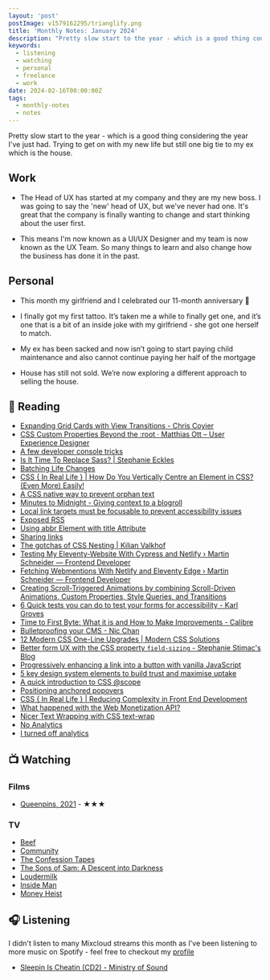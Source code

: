 ```yaml
---
layout: 'post'
postImage: v1579162295/trianglify.png
title: 'Monthly Notes: January 2024'
description: "Pretty slow start to the year - which is a good thing considering the year I've just had. Trying to get on with my new life but still one big tie to my ex which is the house."
keywords:
  - listening
  - watching
  - personal
  - freelance
  - work
date: 2024-02-16T00:00:00Z
tags:
  - monthly-notes
  - notes
---
```

<p class="lead">Pretty slow start to the year - which is a good thing considering the year I've just had. Trying to get on with my new life but still one big tie to my ex which is the house.</p>

## Work
- The Head of UX has started at my company and they are my new boss. I was going to say the 'new' head of UX, but we've never had one. It's great that the company is finally wanting to change and start thinking about the user first.

- This means I'm now known as a UI/UX Designer and my team is now known as the UX Team. So many things to learn and also change how the business has done it in the past.

## Personal
- This month my girlfriend and I celebrated our 11-month anniversary 💜

- I finally got my first tattoo. It’s taken me a while to finally get one, and it’s one that is a bit of an inside joke with my girlfriend - she got one herself to match.

- My ex has been sacked and now isn’t going to start paying child maintenance and also cannot continue paying her half of the mortgage

- House has still not sold. We’re now exploring a different approach to selling the house.

## 📖 Reading
- [Expanding Grid Cards with View Transitions - Chris Coyier](https://chriscoyier.net/2023/04/11/expanding-grid-cards-with-view-transitions/ "Expanding Grid Cards with View Transitions - Chris Coyier")
- [CSS Custom Properties Beyond the :root · Matthias Ott – User Experience Designer](https://matthiasott.com/notes/custom-properties-beyond-the-root "CSS Custom Properties Beyond the :root · Matthias Ott – User Experience Designer")
- [A few developer console tricks](https://gomakethings.com/a-few-developer-console-tricks/ "A few developer console tricks")
- [Is It Time To Replace Sass? | Stephanie Eckles](https://thinkdobecreate.com/articles/is-it-time-to-replace-sass/ "Is It Time To Replace Sass? | Stephanie Eckles")
- [Batching Life Changes](https://chrisburnell.com/article/batching-life-changes/ "Batching Life Changes")
- [CSS { In Real Life } | How Do You Vertically Centre an Element in CSS? (Even More) Easily!](https://css-irl.info/how-do-you-vertically-centre-an-element-in-css/ "CSS { In Real Life } | How Do You Vertically Centre an Element in CSS? (Even More) Easily!")
- [A CSS native way to prevent orphan text](https://gomakethings.com/a-css-native-way-to-prevent-orphan-text/ "A CSS native way to prevent orphan text")
- [Minutes to Midnight - Giving context to a blogroll](https://minutestomidnight.co.uk/blog/giving-context-to-a-blogroll/ "Minutes to Midnight - Giving context to a blogroll")
- [Local link targets must be focusable to prevent accessibility issues](https://www.stefanjudis.com/today-i-learned/relative-html-links-focus-issues/ "Local link targets must be focusable to prevent accessibility issues")
- [Exposed RSS](https://chriscoyier.net/2024/01/13/exposed-rss/ "Exposed RSS")
- [Using abbr Element with title Attribute](https://adrianroselli.com/2024/01/using-abbr-element-with-title-attribute.html "Using abbr Element with title Attribute")
- [Sharing links](https://hidde.blog/sharing-links/ "Sharing links")
- [The gotchas of CSS Nesting | Kilian Valkhof](https://kilianvalkhof.com/2023/css-html/the-gotchas-of-css-nesting/ "The gotchas of CSS Nesting | Kilian Valkhof")
- [Testing My Eleventy-Website With Cypress and Netlify › Martin Schneider — Frontend Developer](https://martinschneider.me/articles/testing-my-eleventy-website-with-cypress-and-netlify/ "Testing My Eleventy-Website With Cypress and Netlify › Martin Schneider — Frontend Developer")
- [Fetching Webmentions With Netlify and Eleventy Edge › Martin Schneider — Frontend Developer](https://martinschneider.me/articles/fetching-webmentions-with-netlify-and-eleventy-edge/ "Fetching Webmentions With Netlify and Eleventy Edge › Martin Schneider — Frontend Developer")
- [Creating Scroll-Triggered Animations by combining Scroll-Driven Animations, Custom Properties, Style Queries, and Transitions](https://www.bram.us/2023/06/15/scroll-triggered-animations/ "Creating Scroll-Triggered Animations by combining Scroll-Driven Animations, Custom Properties, Style Queries, and Transitions")
- [6 Quick tests you can do to test your forms for accessibility - Karl Groves](https://karlgroves.com/6-quick-tests-you-can-do-to-test-your-forms-for-accessibility/ "6 Quick tests you can do to test your forms for accessibility - Karl Groves")
- [Time to First Byte: What it is and How to Make Improvements - Calibre](https://calibreapp.com/blog/time-to-first-byte "Time to First Byte: What it is and How to Make Improvements - Calibre")
- [Bulletproofing your CMS - Nic Chan](https://www.nicchan.me/blog/bulletproofing-your-cms/ "Bulletproofing your CMS - Nic Chan")
- [12 Modern CSS One-Line Upgrades | Modern CSS Solutions](https://moderncss.dev/12-modern-css-one-line-upgrades/ "12 Modern CSS One-Line Upgrades | Modern CSS Solutions")
- [Better form UX with the CSS property `field-sizing` - Stephanie Stimac's Blog](https://blog.stephaniestimac.com/posts/2024/01/css-field-sizing/ "Better form UX with the CSS property `field-sizing` - Stephanie Stimac's Blog")
- [Progressively enhancing a link into a button with vanilla JavaScript](https://gomakethings.com/progressively-enhancing-a-link-into-a-button-with-vanilla-javascript/ "Progressively enhancing a link into a button with vanilla JavaScript")
- [5 key design system elements to build trust and maximise uptake](https://adamsilver.io/blog/5-key-design-system-elements-to-build-trust-and-maximise-uptake/ "5 key design system elements to build trust and maximise uptake")
- [A quick introduction to CSS @scope](https://www.bram.us/2023/08/22/a-quick-introduction-to-css-scope/ "A quick introduction to CSS @scope")
- [Positioning anchored popovers](https://hidde.blog/positioning-anchored-popovers/ "Positioning anchored popovers")
- [CSS { In Real Life } | Reducing Complexity in Front End Development](https://css-irl.info/reducing-complexity-in-front-end-development/ "CSS { In Real Life } | Reducing Complexity in Front End Development")
- [What happened with the Web Monetization API?](https://chriscoyier.net/2024/01/24/what-happened-with-the-web-monetization-api/ "What happened with the Web Monetization API?")
- [Nicer Text Wrapping with CSS text-wrap](https://codersblock.com/blog/nicer-text-wrapping-with-css-text-wrap/ "Nicer Text Wrapping with CSS text-wrap")
- [No Analytics](https://snook.ca/archives/opinion/no-analytics "No Analytics")
- [I turned off analytics](https://rachsmith.com/i-turned-off-analytics/ "I turned off analytics")

## 📺 Watching

### Films
- [Queenpins, 2021](https://www.themoviedb.org/movie/628914-queenpins "Queenpins") - ★★★

### TV
- [Beef](https://www.themoviedb.org/tv/154385-beef "Beef")
- [Community](https://www.themoviedb.org/tv/18347-community "Community")
- [The Confession Tapes](https://www.themoviedb.org/tv/73792-the-confession-tapes "The Confession Tapes")
- [The Sons of Sam: A Descent into Darkness](https://www.themoviedb.org/tv/122672-the-sons-of-sam-a-descent-into-darkness "The Sons of Sam: A Descent into Darkness")
- [Loudermilk](https://www.themoviedb.org/tv/73200-loudermilk "Loudermilk")
- [Inside Man](https://www.themoviedb.org/tv/121710-inside-man "Inside Man")
- [Money Heist](https://www.themoviedb.org/tv/71446-la-casa-de-papel "Money Heist")

## 🎧 Listening
I didn't listen to many Mixcloud streams this month as I've been listening to more music on Spotify - feel free to checkout my [profile](https://open.spotify.com/user/juan.fernandes)

- [Sleepin Is Cheatin (CD2) - Ministry of Sound](https://www.mixcloud.com/ministryofsound/sleepin-is-cheatin-cd2-ministry-of-sound/ "Sleepin Is Cheatin (CD2) - Ministry of Sound")
